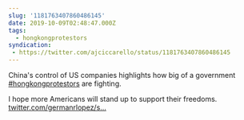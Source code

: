 ```yaml
---
slug: '1181763407860486145'
date: 2019-10-09T02:48:47.000Z
tags:
  - hongkongprotestors
syndication:
 - https://twitter.com/ajciccarello/status/1181763407860486145
---
```


China's control of US companies highlights how big of a government [#hongkongprotestors](/posts/tags/hongkongprotestors) are fighting.

I hope more Americans will stand up to support their freedoms. [twitter.com/germanrlopez/s…](https://twitter.com/germanrlopez/status/1181697395312250880)
